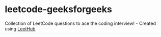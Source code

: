 # leetcode-geeksforgeeks
Collection of LeetCode questions to ace the coding interview! - Created using [LeetHub](https://github.com/QasimWani/LeetHub)
